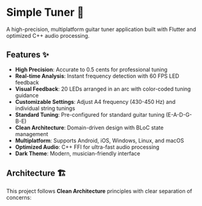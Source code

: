 # Simple Tuner 🎸

A high-precision, multiplatform guitar tuner application built with Flutter and optimized C++ audio processing.

## Features ✨

- **High Precision**: Accurate to 0.5 cents for professional tuning
- **Real-time Analysis**: Instant frequency detection with 60 FPS LED feedback
- **Visual Feedback**: 20 LEDs arranged in an arc with color-coded tuning guidance
- **Customizable Settings**: Adjust A4 frequency (430-450 Hz) and individual string tunings
- **Standard Tuning**: Pre-configured for standard guitar tuning (E-A-D-G-B-E)
- **Clean Architecture**: Domain-driven design with BLoC state management
- **Multiplatform**: Supports Android, iOS, Windows, Linux, and macOS
- **Optimized Audio**: C++ FFI for ultra-fast audio processing
- **Dark Theme**: Modern, musician-friendly interface

## Architecture 🏗️

This project follows **Clean Architecture** principles with clear separation of concerns: